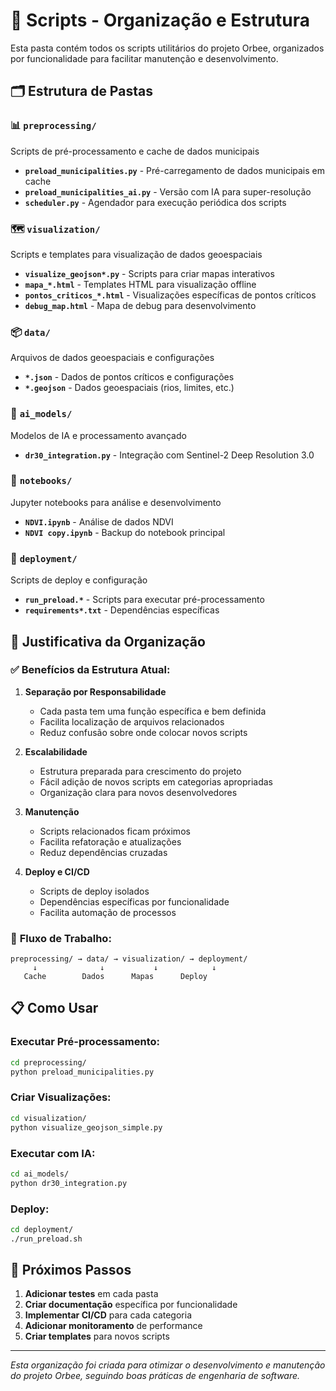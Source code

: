 # 📁 Scripts - Organização e Estrutura

Esta pasta contém todos os scripts utilitários do projeto Orbee, organizados por funcionalidade para facilitar manutenção e desenvolvimento.

## 🗂️ Estrutura de Pastas

### 📊 `preprocessing/`

Scripts de pré-processamento e cache de dados municipais

- **`preload_municipalities.py`** - Pré-carregamento de dados municipais em cache
- **`preload_municipalities_ai.py`** - Versão com IA para super-resolução
- **`scheduler.py`** - Agendador para execução periódica dos scripts

### 🗺️ `visualization/`

Scripts e templates para visualização de dados geoespaciais

- **`visualize_geojson*.py`** - Scripts para criar mapas interativos
- **`mapa_*.html`** - Templates HTML para visualização offline
- **`pontos_criticos_*.html`** - Visualizações específicas de pontos críticos
- **`debug_map.html`** - Mapa de debug para desenvolvimento

### 📦 `data/`

Arquivos de dados geoespaciais e configurações

- **`*.json`** - Dados de pontos críticos e configurações
- **`*.geojson`** - Dados geoespaciais (rios, limites, etc.)

### 🤖 `ai_models/`

Modelos de IA e processamento avançado

- **`dr30_integration.py`** - Integração com Sentinel-2 Deep Resolution 3.0

### 📓 `notebooks/`

Jupyter notebooks para análise e desenvolvimento

- **`NDVI.ipynb`** - Análise de dados NDVI
- **`NDVI copy.ipynb`** - Backup do notebook principal

### 🚀 `deployment/`

Scripts de deploy e configuração

- **`run_preload.*`** - Scripts para executar pré-processamento
- **`requirements*.txt`** - Dependências específicas

## 🎯 Justificativa da Organização

### ✅ **Benefícios da Estrutura Atual:**

1. **Separação por Responsabilidade**
   - Cada pasta tem uma função específica e bem definida
   - Facilita localização de arquivos relacionados
   - Reduz confusão sobre onde colocar novos scripts

2. **Escalabilidade**
   - Estrutura preparada para crescimento do projeto
   - Fácil adição de novos scripts em categorias apropriadas
   - Organização clara para novos desenvolvedores

3. **Manutenção**
   - Scripts relacionados ficam próximos
   - Facilita refatoração e atualizações
   - Reduz dependências cruzadas

4. **Deploy e CI/CD**
   - Scripts de deploy isolados
   - Dependências específicas por funcionalidade
   - Facilita automação de processos

### 🔄 **Fluxo de Trabalho:**

```
preprocessing/ → data/ → visualization/ → deployment/
     ↓              ↓           ↓            ↓
   Cache        Dados      Mapas      Deploy
```

## 📋 Como Usar

### Executar Pré-processamento:

```bash
cd preprocessing/
python preload_municipalities.py
```

### Criar Visualizações:

```bash
cd visualization/
python visualize_geojson_simple.py
```

### Executar com IA:

```bash
cd ai_models/
python dr30_integration.py
```

### Deploy:

```bash
cd deployment/
./run_preload.sh
```

## 🚀 Próximos Passos

1. **Adicionar testes** em cada pasta
2. **Criar documentação** específica por funcionalidade
3. **Implementar CI/CD** para cada categoria
4. **Adicionar monitoramento** de performance
5. **Criar templates** para novos scripts

---

_Esta organização foi criada para otimizar o desenvolvimento e manutenção do projeto Orbee, seguindo boas práticas de engenharia de software._
